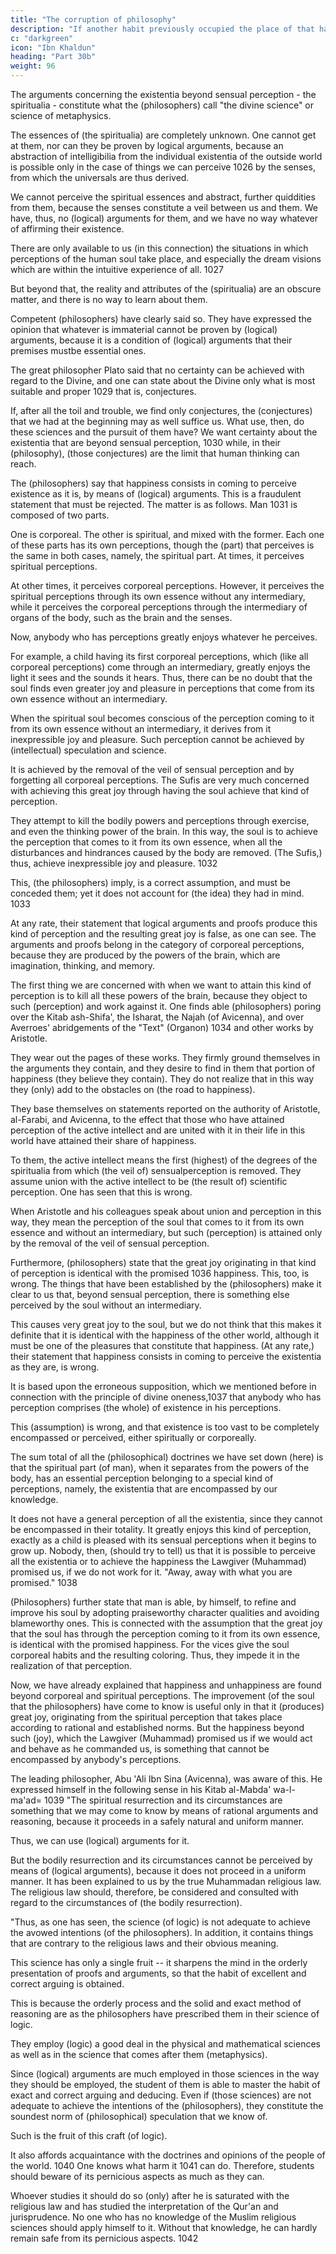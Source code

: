 ```yaml
---
title: "The corruption of philosophy"
description: "If another habit previously occupied the place of that habit, the subsequent habit has not enough room to develop"
c: "darkgreen"
icon: "Ibn Khaldun"
heading: "Part 30b"
weight: 96
---
```



The arguments concerning the existentia beyond sensual perception - the spiritualia - constitute what the (philosophers) call "the divine science" or science of metaphysics. 

The essences of (the spiritualia) are completely unknown. One cannot get at them, nor can they be proven by logical arguments, because an abstraction of intelligibilia from the individual existentia of the outside world is possible only in the case of things we can perceive 1026 by the senses, from which the universals are thus derived. 

We cannot perceive the spiritual essences and abstract, further quiddities from them, because the senses constitute a veil between us and them. We have, thus, no (logical) arguments for them, and we have no way whatever of affirming their existence. 

There are only available to us (in this connection) the situations in which perceptions of the human soul take place, and especially the dream visions which are within the intuitive experience of all. 1027 

But beyond that, the reality and attributes of the (spiritualia) are an obscure matter, and there is no way to learn about them. 

Competent (philosophers) have clearly said so. They have expressed the opinion that whatever is immaterial cannot be proven by (logical) arguments, because it is a condition of (logical) arguments that their premises mustbe essential ones. <!-- 1028 --> 

The great philosopher Plato said that no certainty can be achieved with regard to the Divine, and one can state about the Divine only what is most suitable and proper 1029 that is, conjectures. 

If, after all the toil and trouble, we find only conjectures, the (conjectures) that we had at the beginning may as well
suffice us. What use, then, do these sciences and the pursuit of them have? We want certainty about the existentia that are beyond sensual perception, 1030 while, in their (philosophy), (those conjectures) are the limit that human thinking can reach.

The (philosophers) say that happiness consists in coming to perceive existence as it is, by means of (logical) arguments. This is a fraudulent statement that must be rejected. The matter is as follows. Man 1031 is composed of two parts.

One is corporeal. The other is spiritual, and mixed with the former. Each one of these parts has its own perceptions, though the (part) that perceives is the same in both cases, namely, the spiritual part. At times, it perceives spiritual perceptions. 

At other times, it perceives corporeal perceptions. However, it perceives the spiritual perceptions through its own essence without any intermediary, while it perceives the corporeal perceptions through the intermediary of organs of the body, such as the brain and the senses.

Now, anybody who has perceptions greatly enjoys whatever he perceives.

For example, a child having its first corporeal perceptions, which (like all corporeal perceptions) come through an intermediary, greatly enjoys the light it sees and the sounds it hears. Thus, there can be no doubt that the soul finds even greater joy and pleasure in perceptions that come from its own essence without an intermediary.

When the spiritual soul becomes conscious of the perception coming to it from its own essence without an intermediary, it derives from it inexpressible joy and pleasure. Such perception cannot be achieved by (intellectual) speculation and science. 

It is achieved by the removal of the veil of sensual perception and by forgetting all corporeal perceptions. The Sufis are very much concerned with achieving this great joy through having the soul achieve that kind of perception.

They attempt to kill the bodily powers and perceptions through exercise, and even the thinking power of the brain. In this way, the soul is to achieve the perception that comes to it from its own essence, when all the disturbances and hindrances caused by the body are removed. (The Sufis,) thus, achieve inexpressible joy and pleasure. 1032 

This, (the philosophers) imply, is a correct assumption, and must be conceded them; yet it does not account for (the idea) they had in mind. 1033

At any rate, their statement that logical arguments and proofs produce this kind of perception and the resulting great joy is false, as one can see. The arguments and proofs belong in the category of corporeal perceptions, because they are produced by the powers of the brain, which are imagination, thinking, and memory. 

The first thing we are concerned with when we want to attain this kind of perception is to kill all these powers of the brain, because they object to such (perception) and work against it. One finds able (philosophers) poring over the Kitab ash-Shifa', the Isharat, the Najah (of Avicenna), and over Averroes' abridgements of the "Text" (Organon) 1034 and other works by Aristotle. 

They wear out the pages of these works. They firmly ground themselves in the arguments they contain, and they desire to find in them that portion of happiness (they believe they contain). They do not realize that in this way they (only) add to the obstacles on (the road to happiness). 

They base themselves on statements reported on the authority of Aristotle, al-Farabi, and Avicenna, to the effect that those who have attained perception of the active intellect and are united with it in their life in this world <!-- 1035 --> have attained their share of happiness. 

To them, the active intellect means the first (highest) of the degrees of the spiritualia from which (the veil of) sensualperception is removed. They assume union with the active intellect to be (the result of) scientific perception. One has seen that this is wrong. 

When Aristotle and his colleagues speak about union and perception in this way, they mean the perception of the soul that comes to it from its own essence and without an intermediary, but such (perception) is attained only by the removal of the veil of sensual perception.

Furthermore, (philosophers) state that the great joy originating in that kind of perception is identical with the promised 1036 happiness. This, too, is wrong. The things that have been established by the (philosophers) make it clear to us that,
beyond sensual perception, there is something else perceived by the soul without an intermediary. 

This causes very great joy to the soul, but we do not think that this makes it definite that it is identical with the happiness of the other world, although it must be one of the pleasures that constitute that happiness. (At any rate,) their statement that happiness consists in coming to perceive the existentia as they are, is wrong. 

It is based upon the erroneous supposition, which we mentioned before in connection with the principle of divine oneness,1037 that anybody who has perception comprises (the whole) of existence in his perceptions. 

This (assumption) is wrong, and that existence is too vast to be completely encompassed or perceived, either spiritually or corporeally. 

The sum total of all the (philosophical) doctrines we have set down (here) is that the spiritual part (of man), when it separates from the powers of the body, has an essential perception belonging to a special kind of perceptions, namely, the existentia that are encompassed by our knowledge. 

It does not have a general perception of all the existentia, since they cannot be encompassed in their totality. It
greatly enjoys this kind of perception, exactly as a child is pleased with its sensual perceptions when it begins to grow up. Nobody, then, (should try to tell) us that it is possible to perceive all the existentia or to achieve the happiness the Lawgiver (Muhammad) promised us, if we do not work for it. "Away, away with what you are promised." 1038

(Philosophers) further state that man is able, by himself, to refine and improve his soul by adopting praiseworthy character qualities and avoiding blameworthy ones. This is connected with the assumption that the great joy that the soul has through the perception coming to it from its own essence, is identical with the promised happiness. For the vices give the soul corporeal habits and the resulting coloring. Thus, they impede it in the realization of that perception.

Now, we have already explained that happiness and unhappiness are found beyond corporeal and spiritual perceptions. The improvement (of the soul that the philosophers) have come to know is useful only in that it (produces) great joy, originating from the spiritual perception that takes place according to rational and established norms. But the happiness beyond such (joy), which the Lawgiver (Muhammad) promised us if we would act and behave as he commanded us, is something that cannot be encompassed by anybody's perceptions. 

The leading philosopher, Abu 'Ali Ibn Sina (Avicenna), was aware of this. He expressed himself in the following sense in his Kitab al-Mabda' wa-l-ma'ad= 1039 "The spiritual resurrection and its circumstances are something that we may come to know by means of rational arguments and reasoning, because it proceeds in a safely natural and uniform manner. 

Thus, we can use (logical) arguments for it.

But the bodily resurrection and its circumstances cannot be perceived by means of (logical arguments), because it does not proceed in a uniform manner. It has been explained to us by the true Muhammadan religious law. The religious law should,
therefore, be considered and consulted with regard to the circumstances of (the bodily resurrection).

"Thus, as one has seen, the science (of logic) is not adequate to achieve the avowed intentions (of the philosophers). In addition, it contains things that are contrary to the religious laws and their obvious meaning. 


This science has only a single fruit -- it sharpens the mind in the orderly presentation of proofs and arguments, so that the habit of excellent and correct arguing is obtained. 

This is because the orderly process and the solid and exact method of reasoning are as the philosophers have prescribed them in their science of logic. 

They employ (logic) a good deal in the physical and mathematical sciences as well as in the science that comes after them (metaphysics). 

Since (logical) arguments are much employed in those sciences in the way they should be employed, the student of them is able to master the habit of exact and correct arguing and deducing. Even if (those sciences) are not adequate to achieve the intentions of the (philosophers), they constitute the soundest norm of (philosophical) speculation that we know of.

Such is the fruit of this craft (of logic).

It also affords acquaintance with the doctrines and opinions of the people of the world. 1040 One knows what harm it 1041 can do. Therefore, students should beware of its pernicious aspects as much as they can. 

Whoever studies it should do so (only) after he is saturated with the religious law and has studied the interpretation of the Qur'an and jurisprudence. No one who has no knowledge of the Muslim religious sciences should apply himself to it. Without that knowledge, he can hardly remain safe from its pernicious aspects. 1042

<!-- God gives success and guidance to the truth. "We would not be persons who are guided aright, had God not guided us." 1043 -->

